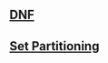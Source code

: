 ## [DNF](https://en.wikipedia.org/wiki/Disjunctive_normal_form)
## [Set Partitioning](https://en.wikipedia.org/wiki/Partition_of_a_set)